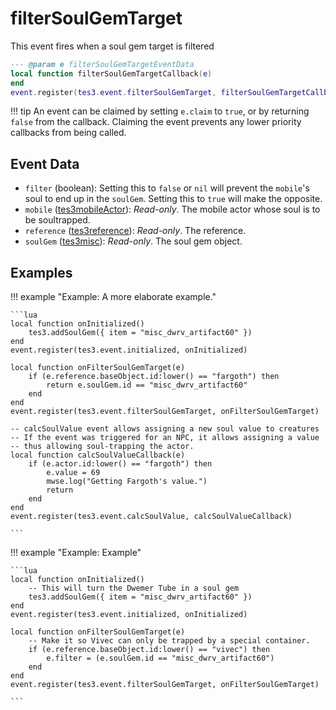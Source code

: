 # filterSoulGemTarget
<div class="search_terms" style="display: none">filtersoulgemtarget</div>

<!---
	This file is autogenerated. Do not edit this file manually. Your changes will be ignored.
	More information: https://github.com/MWSE/MWSE/tree/master/docs
-->

This event fires when a soul gem target is filtered

```lua
--- @param e filterSoulGemTargetEventData
local function filterSoulGemTargetCallback(e)
end
event.register(tes3.event.filterSoulGemTarget, filterSoulGemTargetCallback)
```

!!! tip
	An event can be claimed by setting `e.claim` to `true`, or by returning `false` from the callback. Claiming the event prevents any lower priority callbacks from being called.

## Event Data

* `filter` (boolean): Setting this to `false` or `nil` will prevent the `mobile`'s soul to end up in the `soulGem`. Setting this to `true` will make the opposite.
* `mobile` ([tes3mobileActor](../../types/tes3mobileActor)): *Read-only*. The mobile actor whose soul is to be soultrapped.
* `reference` ([tes3reference](../../types/tes3reference)): *Read-only*. The reference.
* `soulGem` ([tes3misc](../../types/tes3misc)): *Read-only*. The soul gem object.

## Examples

!!! example "Example: A more elaborate example."

	```lua
	local function onInitialized()
	    tes3.addSoulGem({ item = "misc_dwrv_artifact60" })
	end
	event.register(tes3.event.initialized, onInitialized)
	
	local function onFilterSoulGemTarget(e)
	    if (e.reference.baseObject.id:lower() == "fargoth") then
	        return e.soulGem.id == "misc_dwrv_artifact60"
	    end
	end
	event.register(tes3.event.filterSoulGemTarget, onFilterSoulGemTarget)
	
	-- calcSoulValue event allows assigning a new soul value to creatures
	-- If the event was triggered for an NPC, it allows assigning a value
	-- thus allowing soul-trapping the actor.
	local function calcSoulValueCallback(e)
	    if (e.actor.id:lower() == "fargoth") then
	        e.value = 69
	        mwse.log("Getting Fargoth's value.")
	        return
	    end
	end
	event.register(tes3.event.calcSoulValue, calcSoulValueCallback)

	```

!!! example "Example: Example"

	```lua
	local function onInitialized()
		-- This will turn the Dwemer Tube in a soul gem
		tes3.addSoulGem({ item = "misc_dwrv_artifact60" })
	end
	event.register(tes3.event.initialized, onInitialized)
	
	local function onFilterSoulGemTarget(e)
		-- Make it so Vivec can only be trapped by a special container.
		if (e.reference.baseObject.id:lower() == "vivec") then
			e.filter = (e.soulGem.id == "misc_dwrv_artifact60")
		end
	end
	event.register(tes3.event.filterSoulGemTarget, onFilterSoulGemTarget)

	```

